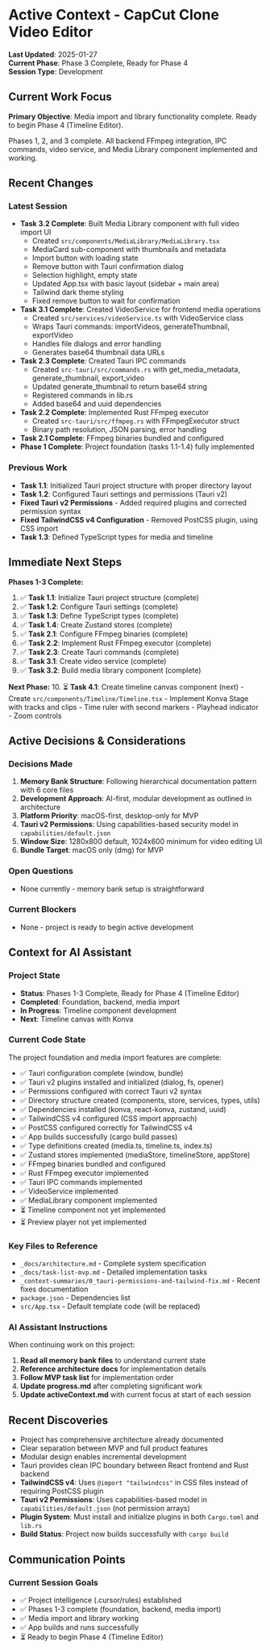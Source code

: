 # Active Context - CapCut Clone Video Editor

**Last Updated**: 2025-01-27  
**Current Phase**: Phase 3 Complete, Ready for Phase 4  
**Session Type**: Development

## Current Work Focus

**Primary Objective**: Media import and library functionality complete. Ready to begin Phase 4 (Timeline Editor).

Phases 1, 2, and 3 complete. All backend FFmpeg integration, IPC commands, video service, and Media Library component implemented and working.

## Recent Changes

### Latest Session
- **Task 3.2 Complete**: Built Media Library component with full video import UI
  - Created `src/components/MediaLibrary/MediaLibrary.tsx`
  - MediaCard sub-component with thumbnails and metadata
  - Import button with loading state
  - Remove button with Tauri confirmation dialog
  - Selection highlight, empty state
  - Updated App.tsx with basic layout (sidebar + main area)
  - Tailwind dark theme styling
  - Fixed remove button to wait for confirmation
- **Task 3.1 Complete**: Created VideoService for frontend media operations
  - Created `src/services/videoService.ts` with VideoService class
  - Wraps Tauri commands: importVideos, generateThumbnail, exportVideo
  - Handles file dialogs and error handling
  - Generates base64 thumbnail data URLs
- **Task 2.3 Complete**: Created Tauri IPC commands
  - Created `src-tauri/src/commands.rs` with get_media_metadata, generate_thumbnail, export_video
  - Updated generate_thumbnail to return base64 string
  - Registered commands in lib.rs
  - Added base64 and uuid dependencies
- **Task 2.2 Complete**: Implemented Rust FFmpeg executor
  - Created `src-tauri/src/ffmpeg.rs` with FFmpegExecutor struct
  - Binary path resolution, JSON parsing, error handling
- **Task 2.1 Complete**: FFmpeg binaries bundled and configured
- **Phase 1 Complete**: Project foundation (tasks 1.1-1.4) fully implemented

### Previous Work
- **Task 1.1**: Initialized Tauri project structure with proper directory layout
- **Task 1.2**: Configured Tauri settings and permissions (Tauri v2)
- **Fixed Tauri v2 Permissions** - Added required plugins and corrected permission syntax
- **Fixed TailwindCSS v4 Configuration** - Removed PostCSS plugin, using CSS import
- **Task 1.3**: Defined TypeScript types for media and timeline

## Immediate Next Steps

**Phases 1-3 Complete:**
1. ✅ **Task 1.1**: Initialize Tauri project structure (complete)
2. ✅ **Task 1.2**: Configure Tauri settings (complete)
3. ✅ **Task 1.3**: Define TypeScript types (complete)
4. ✅ **Task 1.4**: Create Zustand stores (complete)
5. ✅ **Task 2.1**: Configure FFmpeg binaries (complete)
6. ✅ **Task 2.2**: Implement Rust FFmpeg executor (complete)
7. ✅ **Task 2.3**: Create Tauri commands (complete)
8. ✅ **Task 3.1**: Create video service (complete)
9. ✅ **Task 3.2**: Build media library component (complete)

**Next Phase:**
10. ⏳ **Task 4.1**: Create timeline canvas component (next)
    - Create `src/components/Timeline/Timeline.tsx`
    - Implement Konva Stage with tracks and clips
    - Time ruler with second markers
    - Playhead indicator
    - Zoom controls

## Active Decisions & Considerations

### Decisions Made
1. **Memory Bank Structure**: Following hierarchical documentation pattern with 6 core files
2. **Development Approach**: AI-first, modular development as outlined in architecture
3. **Platform Priority**: macOS-first, desktop-only for MVP
4. **Tauri v2 Permissions**: Using capabilities-based security model in `capabilities/default.json`
5. **Window Size**: 1280x800 default, 1024x600 minimum for video editing UI
6. **Bundle Target**: macOS only (dmg) for MVP

### Open Questions
- None currently - memory bank setup is straightforward

### Current Blockers
- None - project is ready to begin active development

## Context for AI Assistant

### Project State
- **Status**: Phases 1-3 Complete, Ready for Phase 4 (Timeline Editor)
- **Completed**: Foundation, backend, media import
- **In Progress**: Timeline component development
- **Next**: Timeline canvas with Konva

### Current Code State
The project foundation and media import features are complete:
- ✅ Tauri configuration complete (window, bundle)
- ✅ Tauri v2 plugins installed and initialized (dialog, fs, opener)
- ✅ Permissions configured with correct Tauri v2 syntax
- ✅ Directory structure created (components, store, services, types, utils)
- ✅ Dependencies installed (konva, react-konva, zustand, uuid)
- ✅ TailwindCSS v4 configured (CSS import approach)
- ✅ PostCSS configured correctly for TailwindCSS v4
- ✅ App builds successfully (cargo build passes)
- ✅ Type definitions created (media.ts, timeline.ts, index.ts)
- ✅ Zustand stores implemented (mediaStore, timelineStore, appStore)
- ✅ FFmpeg binaries bundled and configured
- ✅ Rust FFmpeg executor implemented
- ✅ Tauri IPC commands implemented
- ✅ VideoService implemented
- ✅ MediaLibrary component implemented
- ⏳ Timeline component not yet implemented
- ⏳ Preview player not yet implemented

### Key Files to Reference
- `_docs/architecture.md` - Complete system specification
- `_docs/task-list-mvp.md` - Detailed implementation tasks
- `_context-summaries/0_tauri-permissions-and-tailwind-fix.md` - Recent fixes documentation
- `package.json` - Dependencies list
- `src/App.tsx` - Default template code (will be replaced)

### AI Assistant Instructions
When continuing work on this project:
1. **Read all memory bank files** to understand current state
2. **Reference architecture docs** for implementation details
3. **Follow MVP task list** for implementation order
4. **Update progress.md** after completing significant work
5. **Update activeContext.md** with current focus at start of each session

## Recent Discoveries

- Project has comprehensive architecture already documented
- Clear separation between MVP and full product features
- Modular design enables incremental development
- Tauri provides clean IPC boundary between React frontend and Rust backend
- **TailwindCSS v4**: Uses `@import "tailwindcss"` in CSS files instead of requiring PostCSS plugin
- **Tauri v2 Permissions**: Uses capabilities-based model in `capabilities/default.json` (not permission arrays)
- **Plugin System**: Must install and initialize plugins in both `Cargo.toml` and `lib.rs`
- **Build Status**: Project now builds successfully with `cargo build`

## Communication Points

### Current Session Goals
- ✅ Project intelligence (.cursor/rules) established
- ✅ Phases 1-3 complete (foundation, backend, media import)
- ✅ Media import and library working
- ✅ App builds and runs successfully
- ⏳ Ready to begin Phase 4 (Timeline Editor)